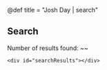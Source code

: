 @def title = "Josh Day | search"

## Search

Number of results found: ~~~<span id="resultCount"></span>~~~

~~~
<div id="searchResults"></div>
~~~
